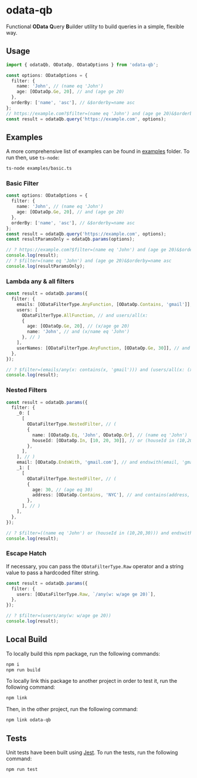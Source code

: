 # odata-qb

Functional **OData** **Q**uery **B**uilder utility to build queries in a simple, flexible way.

## Usage

```ts
import { odataQb, ODataOp, ODataOptions } from 'odata-qb';

const options: ODataOptions = {
  filter: {
    name: 'John', // (name eq 'John')
    age: [ODataOp.Ge, 20], // and (age ge 20)
  },
  orderBy: ['name', 'asc'], // &$orderby=name asc
};
// https://example.com?$filter=(name eq 'John') and (age ge 20)&$orderby=name asc
const result = odataQb.query('https://example.com', options);
```

## Examples

A more comprehensive list of examples can be found in [examples](./examples) folder. To run then, use `ts-node`:

```bash
ts-node examples/basic.ts
```

### Basic Filter

```ts
const options: ODataOptions = {
  filter: {
    name: 'John', // (name eq 'John')
    age: [ODataOp.Ge, 20], // and (age ge 20)
  },
  orderBy: ['name', 'asc'], // &$orderby=name asc
};
const result = odataQb.query('https://example.com', options);
const resultParamsOnly = odataQb.params(options);

// ? https://example.com?$filter=(name eq 'John') and (age ge 20)&$orderby=name asc
console.log(result);
// ? $filter=(name eq 'John') and (age ge 20)&$orderby=name asc
console.log(resultParamsOnly);
```

### Lambda any & all filters

```ts
const result = odataQb.params({
  filter: {
    emails: [ODataFilterType.AnyFunction, [ODataOp.Contains, 'gmail']], // emails/any(x: contains(x, 'gmail'))
    users: [
      ODataFilterType.AllFunction, // and users/all(x: 
      {
        age: [ODataOp.Ge, 20], // (x/age ge 20)
        name: 'John', // and (x/name eq 'John')
      }, // )
    ],
    userNames: [ODataFilterType.AnyFunction, [ODataOp.Ge, 30]], // and userNames/any(x: (x ge 30))
  },
});

// ? $filter=(emails/any(x: contains(x, 'gmail'))) and (users/all(x: (x/age ge 20) and (x/name eq 'John'))) and (userNames/any(x: (x ge 30)))
console.log(result);
```

### Nested Filters

```ts
const result = odataQb.params({
  filter: {
    _0: [
      [
        ODataFilterType.NestedFilter, // (
        {
          name: [ODataOp.Eq, 'John', ODataOp.Or], // (name eq 'John')
          houseId: [ODataOp.In, [10, 20, 30]], // or (houseId in (10,20,30))
        },
      ],
    ], // )
    email: [ODataOp.EndsWith, 'gmail.com'], // and endswith(email, 'gmail.com')
    _1: [
      [
        ODataFilterType.NestedFilter, // (
        {
          age: 30, // (age eq 30)
          address: [ODataOp.Contains, 'NYC'], // and contains(address, 'NYC')
        },
      ], // )
    ],
  },
});

// ? $filter=((name eq 'John') or (houseId in (10,20,30))) and endswith(email, 'gmail.com') and ((age eq 30) and contains(address, 'NYC'))
console.log(result);
```

### Escape Hatch

If necessary, you can pass the `ODataFilterType.Raw` operator and a string value to pass a hardcoded filter string.

```ts
const result = odataQb.params({
  filter: {
    users: [ODataFilterType.Raw, `/any(w: w/age ge 20)`],
  },
});

// ? $filter=(users/any(w: w/age ge 20))
console.log(result);
```

## Local Build

To locally build this npm package, run the following commands:

```bash
npm i
npm run build
```

To locally link this package to another project in order to test it, run the following command:

```bash
npm link
```

Then, in the other project, run the following command:

```bash
npm link odata-qb
```

## Tests

Unit tests have been built using [Jest](https://jestjs.io/). To run the tests, run the following command:

```bash
npm run test
```
